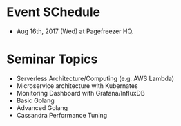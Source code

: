 # Event SChedule

* Aug 16th, 2017 (Wed) at Pagefreezer HQ.

# Seminar Topics

- Serverless Architecture/Computing (e.g. AWS Lambda)
- Microservice architecture with Kubernates
- Monitoring Dashboard with Grafana/InfluxDB
- Basic Golang
- Advanced Golang
- Cassandra Performance Tuning
